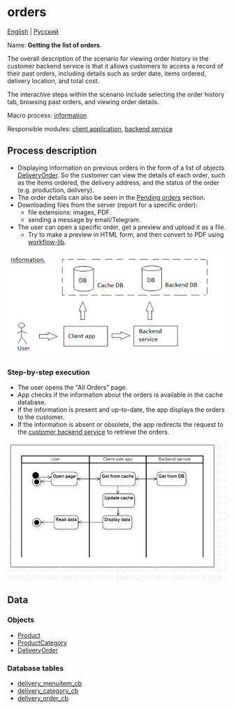 # orders

[English](orders.md) | [Русский](orders.ru.md)

Name: **Getting the list of orders**.

The overall description of the scenario for viewing order history in the customer backend service is that it allows customers to access a record of their past orders, including details such as order date, items ordered, delivery location, and total cost. 

The interactive steps within the scenario include selecting the order history tab, browsing past orders, and viewing order details.

Macro process: [information](../../macroprocesses/information.md)

Responsible modules: [client application](../../frontend/customerclient.md), [backend service](../../backend/customerbackend.md)

## Process description

- Displaying information on previous orders in the form of a list of objects [DeliveryOrder](https://github.com/alexeysp11/workflow-lib/blob/main/docs/Models/Business/BusinessDocuments/DeliveryOrder.md). So the customer can view the details of each order, such as the items ordered, the delivery address, and the status of the order (e.g. production, delivery). 
- The order details can also be seen in the [Pending orders](../customer/pendingorders.md) section.
- Downloading files from the server (report for a specific order):
     - file extensions: images, PDF.
     - sending a message by email/Telegram.
- The user can open a specific order, get a preview and upload it as a file.
     - Try to make a preview in HTML form, and then convert to PDF using [workflow-lib](https://github.com/alexeysp11/workflow-lib).
<!--
- Use of predictive models: estimated cooking and delivery times.
- From the list of all orders, you can go to the "Dashboards", set filters for uploading statistics, get a preview and upload it as a file.
- Statistics on previous orders in the form of dashboards:
    - by time:
        - day,
        - a week,
        - month,
        - year,
        - all the time;
    - according to the type of charts:
        - line chart,
        - barchart,
        - histogram,
        - Scatter plot, etc.;
    - metrics:
        - the total amount of the order,
        - position value,
        - the number of orders,
        - the number of positions,
        - time of placing orders,
        - place of delivery.
-->

![information_overall](../../img/information_overall.png)

### Step-by-step execution

- The user opens the "All Orders" page.
- App checks if the information about the orders is available in the cache database.
- If the information is present and up-to-date, the app displays the orders to the customer.
- If the information is absent or obsolete, the app redirects the request to the [customer backend service](../../backend/customerbackend.md) to retrieve the orders.

![customer.allorders](../../img/activitydiagrams/customer.allorders.png)

## Data

### Objects 

- [Product](https://github.com/alexeysp11/workflow-lib/blob/main/docs/Models/Business/Products/Product.md)
- [ProductCategory](https://github.com/alexeysp11/workflow-lib/blob/main/docs/Models/Business/Products/ProductCategory.md)
- [DeliveryOrder](https://github.com/alexeysp11/workflow-lib/blob/main/docs/Models/Business/BusinessDocuments/DeliveryOrder.md)

### Database tables 

- [delivery_menuitem_cb](../../dbtables/customer/delivery_menuitem_cb.md)
- [delivery_category_cb](../../dbtables/customer/delivery_category_cb.md)
- [delivery_order_cb](../../dbtables/customer/delivery_order_cb.md)

<!--
## Purchase order template 

![purchase-order-template](https://templates.invoicehome.com/purchase-order-template-us-mono-black-750px.png)
-->

